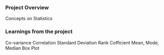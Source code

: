 ### Project Overview

 Concepts on Statistics


### Learnings from the project

 Co-variance
Correlation
Standard Deviation
Rank Cofficient
Mean, Mode, Median
Box Plot


